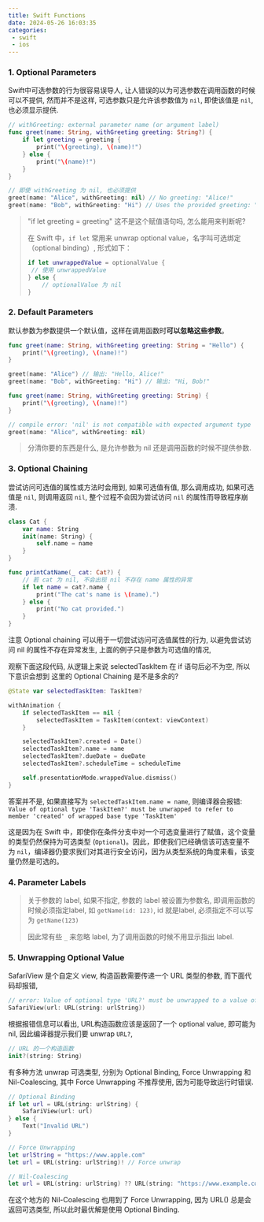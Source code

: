 ```yaml
---
title: Swift Functions
date: 2024-05-26 16:03:35
categories:
 - swift
 - ios
---
```



### 1. Optional Parameters

Swift中可选参数的行为很容易误导人, 让人错误的以为可选参数在调用函数的时候可以不提供, 然而并不是这样, 可选参数只是允许该参数值为 `nil`, 即使该值是 `nil`, 也必须显示提供. 

```swift
// withGreeting: external parameter name (or argument label)
func greet(name: String, withGreeting greeting: String?) {
    if let greeting = greeting {
        print("\(greeting), \(name)!")
    } else {
        print("\(name)!")
    }
}

// 即使 withGreeting 为 nil, 也必须提供 
greet(name: "Alice", withGreeting: nil) // No greeting: "Alice!"
greet(name: "Bob", withGreeting: "Hi") // Uses the provided greeting: "Hi, Bob!"
```

> "if let greeting = greeting" 这不是这个赋值语句吗, 怎么能用来判断呢?
>
> 在 Swift 中，`if let` 常用来 unwrap optional value，名字叫可选绑定（optional binding）, 形式如下：
>
> ```swift
>if let unwrappedValue = optionalValue {
>  // 使用 unwrappedValue
> } else {
>     // optionalValue 为 nil
> }
>    ```
> 

### 2. Default Parameters

默认参数为参数提供一个默认值，这样在调用函数时**可以忽略这些参数**。

```swift
func greet(name: String, withGreeting greeting: String = "Hello") {
    print("\(greeting), \(name)!")
}

greet(name: "Alice") // 输出: "Hello, Alice!"
greet(name: "Bob", withGreeting: "Hi") // 输出: "Hi, Bob!"
```

```swift
func greet(name: String, withGreeting greeting: String) {
    print("\(greeting), \(name)!")
}

// compile error: 'nil' is not compatible with expected argument type 'String'
greet(name: "Alice", withGreeting: nil)
```

> 分清你要的东西是什么, 是允许参数为 nil 还是调用函数的时候不提供参数. 

### 3. Optional Chaining

尝试访问可选值的属性或方法时会用到, 如果可选值有值, 那么调用成功, 如果可选值是 `nil`, 则调用返回 `nil`, 整个过程不会因为尝试访问 `nil` 的属性而导致程序崩溃. 

```swift
class Cat {
    var name: String
    init(name: String) {
        self.name = name
    }
}

func printCatName(_ cat: Cat?) {
    // 若 cat 为 nil, 不会出现 nil 不存在 name 属性的异常
    if let name = cat?.name {
        print("The cat's name is \(name).")
    } else {
        print("No cat provided.")
    }
}
```

注意 Optional chaining 可以用于一切尝试访问可选值属性的行为, 以避免尝试访问 nil 的属性不存在异常发生,  上面的例子只是参数为可选值的情况, 

观察下面这段代码, 从逻辑上来说 selectedTaskItem 在 if 语句后必不为空, 所以下意识会想到 这里的 Optional Chaining 是不是多余的? 

```swift
@State var selectedTaskItem: TaskItem?

withAnimation {
    if selectedTaskItem == nil {
        selectedTaskItem = TaskItem(context: viewContext)
    }

    selectedTaskItem?.created = Date()
    selectedTaskItem?.name = name
    selectedTaskItem?.dueDate = dueDate
    selectedTaskItem?.scheduleTime = scheduleTime

    self.presentationMode.wrappedValue.dismiss()
}
```

答案并不是, 如果直接写为 `selectedTaskItem.name = name`, 则编译器会报错: `Value of optional type 'TaskItem?' must be unwrapped to refer to member 'created' of wrapped base type 'TaskItem'`

这是因为在 Swift 中，即使你在条件分支中对一个可选变量进行了赋值，这个变量的类型仍然保持为可选类型 (`Optional`)。因此，即使我们已经确信该可选变量不为 `nil`，编译器仍要求我们对其进行安全访问，因为从类型系统的角度来看，该变量仍然是可选的。

### 4. Parameter Labels

> 关于参数的 label, 如果不指定, 参数的 label 被设置为参数名, 即调用函数的时候必须指定label, 如 `getName(id: 123)`, id 就是label, 必须指定不可以写为 `getName(123)`
>
> 因此常有些 `_` 来忽略 label, 为了调用函数的时候不用显示指出 label. 

### 5. Unwrapping Optional Value

SafariView 是个自定义 view, 构造函数需要传递一个 URL 类型的参数, 而下面代码却报错, 

```swift
// error: Value of optional type 'URL?' must be unwrapped to a value of type 'URL'
SafariView(url: URL(string: urlString))
```

根据报错信息可以看出, URL构造函数应该是返回了一个 optional value, 即可能为 nil, 因此编译器提示我们要 unwrap `URL?`, 

```swift
// URL 的一个构造函数
init?(string: String)
```

有多种方法 unwrap 可选类型, 分别为 Optional Binding, Force Unwrapping 和 Nil-Coalescing, 其中 Force Unwrapping 不推荐使用, 因为可能导致运行时错误. 

```swift
// Optional Binding
if let url = URL(string: urlString) {
    SafariView(url: url)
} else {
    Text("Invalid URL")
}

// Force Unwrapping
let urlString = "https://www.apple.com"
let url = URL(string: urlString)! // Force unwrap

// Nil-Coalescing 
let url = URL(string: urlString) ?? URL(string: "https://www.example.com")! 
```

在这个地方的 Nil-Coalescing 也用到了 Force Unwrapping, 因为 URL() 总是会返回可选类型, 所以此时最优解是使用 Optional Binding. 

